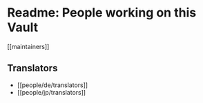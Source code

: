 # Readme: People working on this Vault

[[maintainers]]

## Translators

- [[people/de/translators]]
- [[people/jp/translators]]